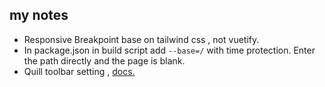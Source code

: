   
## my notes
- Responsive Breakpoint base on tailwind css , not vuetify.
- In package.json in build script add `--base=/` with time protection. Enter the path directly and the page is blank.
- Quill toolbar setting , [docs.](https://quilljs.com/docs/modules/toolbar/)
